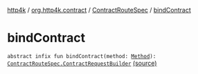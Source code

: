 [http4k](../../index.md) / [org.http4k.contract](../index.md) / [ContractRouteSpec](index.md) / [bindContract](./bind-contract.md)

# bindContract

`abstract infix fun bindContract(method: `[`Method`](../../org.http4k.core/-method/index.md)`): `[`ContractRouteSpec.ContractRequestBuilder`](-contract-request-builder/index.md) [(source)](https://github.com/http4k/http4k/blob/master/http4k-contract/src/main/kotlin/org/http4k/contract/routeSpec.kt#L23)